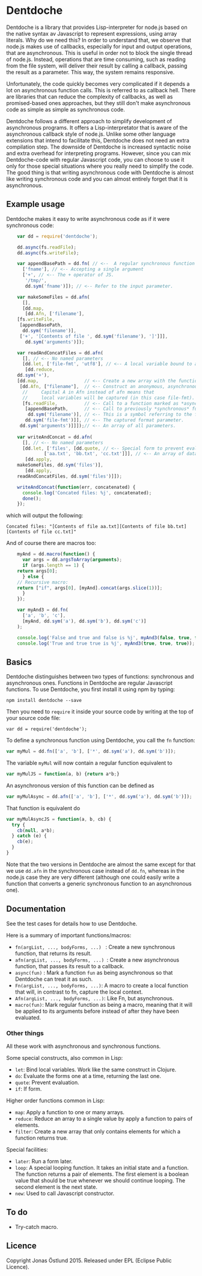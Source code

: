 # Dentdoche

Dentdoche is a library that provides Lisp-interpreter for node.js based on the native syntax av Javascript to represent expressions, using array literals. Why do we need this? In order to understand that, we observe that node.js makes use of callbacks, especially for input and output operations, that are asynchronous. This is useful in order not to block the single thread of node.js. Instead, operations that are time consuming, such as reading from the file system, will deliver their result by calling a callback, passing the result as a parameter. This way, the system remains responsive.

Unfortunately, the code quickly becomes very complicated if it depends a lot on asynchronous function calls. This is referred to as callback hell. There are libraries that can reduce the complexity of callbacks, as well as promised-based ones approaches, but they still don't make asynchronous code as simple as simple as synchronous code.

Dentdoche follows a different approach to simplify development of asynchronous programs. It offers a Lisp-interpretator that is aware of the asynchronous callback style of node.js. Unlike some other language extensions that intend to facilitate this, Dentdoche does not need an extra compilation step. The downside of Dentdoche is increased syntactic noise and extra overhead for interpreting programs. However, since you can mix Dentdoche-code with regular Javascript code, you can choose to use it only for those special situations where you really need to simplify the code. The good thing is that writing asynchronous code with Dentdoche is almost like writing synchronous code and you can almost entirely forget that it is asynchronous.

## Example usage
Dentdoche makes it easy to write asynchronous code as if it were synchronous code:
```js
    var dd = require('dentdoche');

    dd.async(fs.readFile);
    dd.async(fs.writeFile);

    var appendBasePath = dd.fn( // <--  A regular synchronous function
      ['fname'], // <-- Accepting a single argument
      ['+', // <-- The + operator of JS.
       '/tmp/',
       dd.sym('fname')]); // <-- Refer to the input parameter.

    var makeSomeFiles = dd.afn(
      [],
      [dd.map,
       [dd.Afn, ['filename'],
	[fs.writeFile,
	 [appendBasePath,
	  dd.sym('filename')],
	 ['+', '[Contents of file ', dd.sym('filename'), ']']]],
       dd.sym('arguments')]);

    var readAndConcatFiles = dd.afn(
      [], // <-- No named parameters
      [dd.let, ['file-fmt', 'utf8'], // <-- A local variable bound to a string.
       [dd.reduce,
	dd.sym('+'),                    
	[dd.map,                 // <-- Create a new array with the function applied to all
	 [dd.Afn, ["filename"],  // <-- Construct an anonymous, asynchronous, function.
	  //     Capital A in Afn instead of afn means that
	  //     local variables will be captured (in this case file-fmt).
	  [fs.readFile,          // <-- Call to a function marked as *asynchronous*
	   [appendBasePath,      // <-- Call to previously *synchronous* function
	    dd.sym('filename')], // <-- This is a symbol referring to the filename parameter.
	   dd.sym('file-fmt')]], // <-- The captured format parameter.
	 dd.sym('arguments')]]]);// <-- An array of all parameters.
    
    var writeAndConcat = dd.afn(
      [], // <-- No named parameters
      [dd.let, ['files', [dd.quote, // <-- Special form to prevent evaluation
			  ['aa.txt', 'bb.txt', 'cc.txt']]], // <-- An array of data.
       [dd.apply,
	makeSomeFiles, dd.sym('files')],
       [dd.apply,
	readAndConcatFiles, dd.sym('files')]]);

    writeAndConcat(function(err, concatenated) {
      console.log('Concated files: %j', concatenated);
      done();
    });
```
which will output the following:
```
Concated files: "[Contents of file aa.txt][Contents of file bb.txt][Contents of file cc.txt]"
```
And of course there are macros too:
```js
    myAnd = dd.macro(function() {
      var args = dd.argsToArray(arguments);
      if (args.length == 1) {
	return args[0];
      } else {
	// Recursive macro:
	return ["if", args[0], [myAnd].concat(args.slice(1))];
      }
    });

    var myAnd3 = dd.fn(
      ['a', 'b', 'c'],
      [myAnd, dd.sym('a'), dd.sym('b'), dd.sym('c')]
    );

    console.log('False and true and false is %j', myAnd3(false, true, false));
    console.log('True and true true is %j', myAnd3(true, true, true));

```

## Basics
Dentdoche distinguishes between two types of functions: synchronous and asynchronous ones. Functions in Dentdoche are regular Javascript functions. To use Dentdoche, you first install it using npm by typing:
```
npm install dentdoche --save
```
Then you need to ```require``` it inside your source code by writing at the top of your source code file:
```
var dd = require('dentdoche');
```

To define a synchronous function using Dentdoche, you call the ```fn``` function:
```js
var myMul = dd.fn(['a', 'b'], ['*', dd.sym('a'), dd.sym('b')]);
```

The variable ```myMul``` will now contain a regular function equivalent to
```js
var myMulJS = function(a, b) {return a*b;}
```

An asynchronous version of this function can be defined as

```js
var myMulAsync = dd.afn(['a', 'b'], ['*', dd.sym('a'), dd.sym('b')]);
```

That function is equivalent do
```js
var myMulAsyncJS = function(a, b, cb) {
  try {
    cb(null, a*b);
  } catch (e) {
    cb(e);
  }
}

```
Note that the two versions in Dentdoche are almost the same except for that we use ```dd.afn``` in the synchronous case instead of ```dd.fn```, whereas in the node.js case they are very different (although one could easily write a function that converts a generic synchronous function to an asynchronous one).

## Documentation
See the test cases for details how to use Dentdoche.

Here is a summary of important functions/macros:
 * ```fn(argList, ..., bodyForms, ...) ```  : Create a new synchronous function, that returns its result.
 * ```afn(argList, ..., bodyForms, ...) ```: Create a new asynchronous function, that passes its result to a callback.
 * ```async(fun)``` : Mark a function ```fun``` as being asynchronous so that Dentdoche can treat it as such.
 * ```Fn(argList, ..., bodyForms, ...)```: A macro to create a local function that will, in contrast to fn, capture the local context.
 * ```Afn(argList, ..., bodyForms, ...)```: Like Fn, but asynchronous.
 * ```macro(fun)```: Mark regular function as being a macro, meaning that it will be applied to its arguments before instead of after they have been evaluated.

### Other things
All these work with asynchronous and synchronous functions.

Some special constructs, also common in Lisp:
 * ```let```: Bind local variables. Work like the same construct in Clojure.
 * ```do```: Evaluate the forms one at a time, returning the last one.
 * ```quote```: Prevent evaluation.
 * ```if```: If form.

Higher order functions common in Lisp:
 * ```map```: Apply a function to one or many arrays.
 * ```reduce```: Reduce an array to a single value by apply a function to pairs of elements.
 * ```filter```: Create a new array that only contains elements for which a function returns true.

Special facilities:
 * ```later```: Run a form later.
 * ```loop```: A special looping function. It takes an initial state and a function. The function returns a pair of elements. The first element is a boolean value that should be true whenever we should continue looping. The second element is the next state.
 * ```new```: Used to call Javascript constructor.

 
 
## To do
 * Try-catch macro.

## Licence
Copyright Jonas Östlund 2015.
Released under EPL (Eclipse Public Licence).